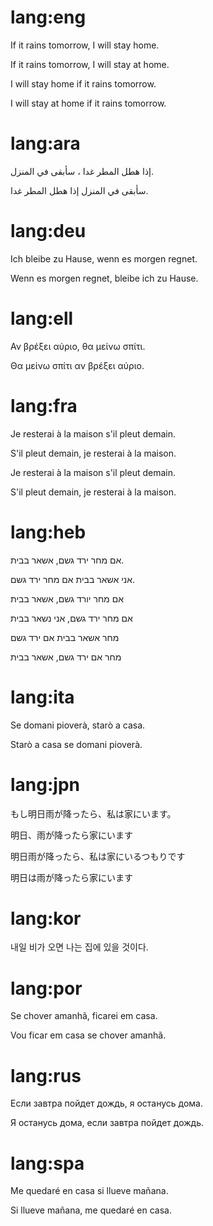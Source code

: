 # lang:eng

If it rains tomorrow, I will stay home.

If it rains tomorrow, I will stay at home.

I will stay home if it rains tomorrow.

I will stay at home if it rains tomorrow.

# lang:ara

إذا هطل المطر غدا ، سأبقى في المنزل.

سأبقى في المنزل إذا هطل المطر غدا.

# lang:deu

Ich bleibe zu Hause, wenn es morgen regnet.

Wenn es morgen regnet, bleibe ich zu Hause.

# lang:ell

Αν βρέξει αύριο, θα μείνω σπίτι.

Θα μείνω σπίτι αν βρέξει αύριο.

# lang:fra

Je resterai à la maison s'il pleut demain.

S'il pleut demain, je resterai à la maison.

Je resterai à la maison s'il pleut demain.

S'il pleut demain, je resterai à la maison.

# lang:heb

אם מחר ירד גשם, אשאר בבית.

אני אשאר בבית אם מחר ירד גשם.

אם מחר יורד גשם, אשאר בבית

אם מחר ירד גשם, אני נשאר בבית

מחר אשאר בבית אם ירד גשם

מחר אם ירד גשם, אשאר בבית

# lang:ita

Se domani pioverà, starò a casa.

Starò a casa se domani pioverà.

# lang:jpn

もし明日雨が降ったら、私は家にいます。

明日、雨が降ったら家にいます

明日雨が降ったら、私は家にいるつもりです

明日は雨が降ったら家にいます

# lang:kor

내일 비가 오면 나는 집에 있을 것이다.

# lang:por

Se chover amanhã, ficarei em casa.

Vou ficar em casa se chover amanhã.

# lang:rus

Если завтра пойдет дождь, я останусь дома.

Я останусь дома, если завтра пойдет дождь.

# lang:spa

Me quedaré en casa si llueve mañana.

Si llueve mañana, me quedaré en casa.